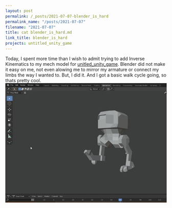 ```yaml
---
layout: post
permalink: /_posts/2021-07-07-blender_is_hard
permalink_name: "/posts/2021-07-07"
filename: "2021-07-07"
title: cat blender_is_hard.md
link_title: blender_is_hard
projects: untitled_unity_game
---
```

Today, I spent more time than I wish to admit trying to add Inverse Kinematics to my mech model for [unitled_unity_game](/projects/untitled_unity_game).
Blender did not make it easy on me, not even alowing me to mirror my armature or connect my limbs the way I wanted to. But, I did it. And I got a basic walk cycle going, so thats pretty cool.
![Basic Mech Walk](/assets/images/Basic_Mech_Walk_Moment.jpg)